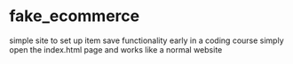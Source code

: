 # fake_ecommerce
simple site to set up item save functionality early in a coding course simply open the index.html page and works like a normal website
